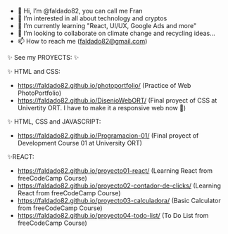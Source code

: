 - 👋 Hi, I’m @faldado82, you can call me Fran
- 👀 I’m interested in all about technology and cryptos
- 🌱 I’m currently learning "React, UI/UX, Google Ads and more"
- 💞️ I’m looking to collaborate on climate change and recycling ideas...
- 📫 How to reach me (faldado82@gmail.com)

✨ See my PROYECTS: ✨

✨ HTML and CSS:
- https://faldado82.github.io/photoportfolio/ (Practice of Web PhotoPortfolio)
- https://faldado82.github.io/DisenioWebORT/ (Final proyect of CSS at Univertity ORT. I have to make it a responsive web now 👀)

✨ HTML, CSS and JAVASCRIPT:
- https://faldado82.github.io/Programacion-01/ (Final proyect of Development Course 01 at University ORT)

✨REACT:
- https://faldado82.github.io/proyecto01-react/  (Learning React from freeCodeCamp Course)
- https://faldado82.github.io/proyecto02-contador-de-clicks/ (Learning React from freeCodeCamp Course)
- https://faldado82.github.io/proyecto03-calculadora/ (Basic Calculator from freeCodeCamp Course)
- https://faldado82.github.io/proyecto04-todo-list/ (To Do List from freeCodeCamp Course)

<!---
faldado82/faldado82 is a ✨ special ✨ repository because its `README.md` (this file) appears on your GitHub profile.
You can click the Preview link to take a look at your changes.
--->
